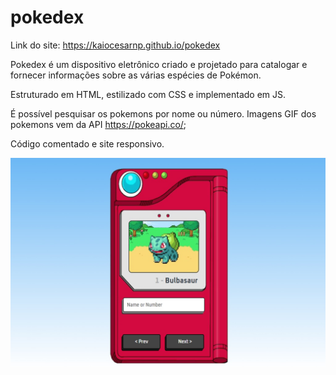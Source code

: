 # pokedex
Link do site: https://kaiocesarnp.github.io/pokedex

Pokedex é um dispositivo eletrônico criado e projetado para catalogar e fornecer informações sobre as várias espécies de Pokémon.

Estruturado em HTML, estilizado com CSS e implementado em JS. 

É possível pesquisar os pokemons por nome ou número. Imagens GIF dos pokemons vem da API https://pokeapi.co/;

Código comentado e site responsivo.

![Imagem da Aplicação](pokedex.jpg)
